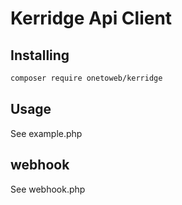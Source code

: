 # Kerridge Api Client

## Installing

```bash
composer require onetoweb/kerridge
```

## Usage

See example.php

## webhook

See webhook.php